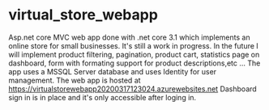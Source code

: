 ﻿# virtual_store_webapp
Asp.net core MVC web app done with .net core 3.1 which implements an online store for small businesses.
It's still a work in progress. In the future I will implement product filtering, pagination, product cart, statistics page on dashboard, form with formating support for product descriptions,etc ...
The app uses a MSSQL Server database and uses Identity for user management.
The web app is hosted at https://virtualstorewebapp20200317123024.azurewebsites.net
Dashboard sign in is in place and it's only accessible after loging in.
